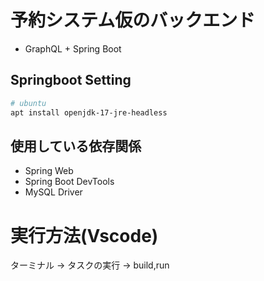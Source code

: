 # 予約システム仮のバックエンド

- GraphQL + Spring Boot

## Springboot Setting

```bash
# ubuntu
apt install openjdk-17-jre-headless
```

## 使用している依存関係
- Spring Web
- Spring Boot DevTools
- MySQL Driver

# 実行方法(Vscode)
ターミナル -> タスクの実行 -> build,run